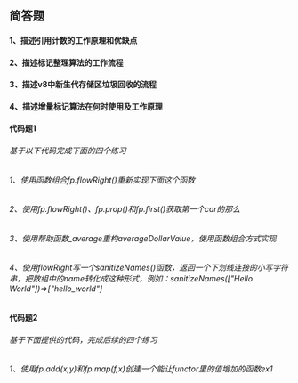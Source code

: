 ## 简答题

#### 1、描述引用计数的工作原理和优缺点
#### 2、描述标记整理算法的工作流程
#### 3、描述v8中新生代存储区垃圾回收的流程
#### 4、描述增量标记算法在何时使用及工作原理
#### 代码题1
###### 基于以下代码完成下面的四个练习
###### 1、使用函数组合fp.flowRight()重新实现下面这个函数
###### 2、使用fp.flowRight()、fp.prop()和fp.first()获取第一个car的那么
###### 3、使用帮助函数_average重构averageDollarValue，使用函数组合方式实现
###### 4、使用flowRight写一个sanitizeNames()函数，返回一个下划线连接的小写字符串，把数组中的name转化成这种形式，例如：sanitizeNames(["Hello World"])=>["hello_world"]
#### 代码题2
###### 基于下面提供的代码，完成后续的四个练习
###### 1、使用fp.add(x,y)和fp.map(f,x)创建一个能让functor里的值增加的函数ex1







